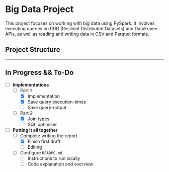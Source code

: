 # Big Data Project

This project focuses on working with big data using PySpark. It involves executing queries on RDD (Resilient Distributed Datasets) and DataFrame APIs, as well as reading and writing data in CSV and Parquet formats.

## Project Structure

---
## In Progress && To-Do

- [ ] **Implementations**
    - [ ] Part 1
        - [x] Implementation
        - [x] Save query execution-times 
        - [ ] Save query-output
    - [ ] Part 2
        - [x] Join types
        - [ ] SQL optimiser
- [ ] **Putting it all together**
    - [ ] Complete writing the report
        - [x] Finish first draft
        - [ ] Editing
	- [ ] Configure `README.md`
		- [ ] Instructions to run locally	
		- [ ] Code explanation and overview
